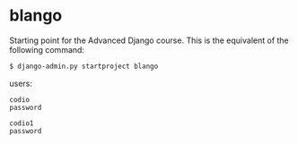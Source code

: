 # blango

Starting point for the Advanced Django course. This is the equivalent of the following command:

```bash
$ django-admin.py startproject blango
```

users:
```
codio
password

codio1
password
```